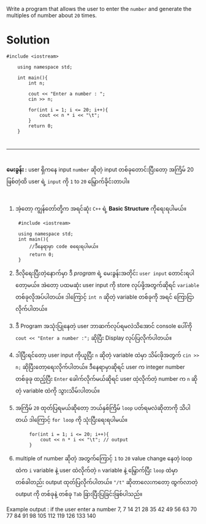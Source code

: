 Write a program that allows the user to enter the `number` and generate the
multiples of number about `20` times.

# Solution

	#include <iostream>

		using namespace std;

		int main(){
			int n;
			
			cout << "Enter a number : ";
			cin >> n;
			
			for(int i = 1; i <= 20; i++){
				cout << n * i << "\t";
			}
			return 0;
		}

#
-------
#
**မေးခွန်း :**  user ရှိကနေ input `number` ဆိုတဲ့ input တစ်ခုတောင်းပြီးတော့ အကြိမ် 20 ဖြစ်တဲ့ထိ user ရဲ့ `input` ကို `1` to `20` မြှောက်ခိုင်းတာပါ။

#
1. အဲ့တော့ ကျွန်တော်တို့က အရင်ဆုံး `C++` ရဲ့ **Basic Structure** ကိုရေးရပါမယ်။

		#include <iostream>

		using namespace std;
		int main(){
			//ဒီနေရာမှာ code စရေးရပါမယ်။
			return 0;
		}

2. ဒီလိုရေးပြီးတဲ့နောက်မှာ ဒီ *program* ရဲ့ မေးခွန်းအတိုင်း `user input` တောင်းရပါတော့မယ်။ အဲတော့ ပထမဆုံး user input ကို store လုပ်ဖို့အတွက်ဆိုရင် `variable` တစ်ခုလိုအပ်ပါတယ်။ ဒါကြောင့် `int n` ဆိုတဲ့ variable တစ်ခုကို အရင် ကြောငြာလိုက်ပါတယ်။
3. ဒီ Program အသုံးပြုနေတဲ့ user ဘာဆက်လုပ်ရမလဲသိအောင် console ပေါ်ကို `cout << "Enter ‌a number :";` ဆိုပြီး Display လုပ်ပြလိုက်ပါတယ်။
4. ဒါပြီးရင်တော့ user input ကိုယူပြီး `n` ဆိုတဲ့ variable ထဲမှာ သိမ်းဖိုအတွက် `cin >> n;` ဆိုပြီးတော့ရေးလိုက်ပါတယ်။ ဒီနေရာမှာဆိုရင် user က integer number တစ်ခုခု ထည့်ပြီး `Enter` ခေါက်လိုက်မယ်ဆိုရင်	user ထဲ့လိုက်တဲ့ number က `n` ဆိုတဲ့ variable ထဲကို သွားသိမ်းပါတယ်။
5. အကြိမ် `20` ထုတ်ပြရမယ်ဆိုတော့ ဘယ်နှစ်ကြိမ် `loop` ပတ်ရမလဲဆိုတာကို သိပါတယ် ဒါကြောင့် `for loop` ကို သုံးပြီးရေးရပါမယ်။

			for(int i = 1; i <= 20; i++){
				cout << n * i << "\t"; // output 
			}

6. multiple of number ဆိုတဲ့ အတွက်ကြောင့်  `1` to `20` value change နေတဲ့  loop ထဲက `i` variable နဲ့ user ထဲလိုက်တဲ့ `n` variable နဲ့ မြှောက်ပြီး `loop` ထဲမှာ တစ်ခါတည်း output ထုတ်ပြလိုက်ပါတယ်။ `"/t"` ဆိုတာလေးကတော့ ထွက်လာတဲ့ output ကို တစ်ခုနဲ့ တစ်ခု `Tab` ခြားပြီးပြခြင်းဖြစ်ပါသည်။

Example output : if the user enter a number 7,
7 14 21 28 35 42 49 56 63 70
77 84 91 98 105 112 119 126 133 140